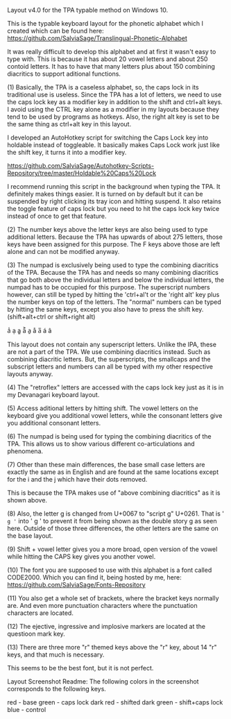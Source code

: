 Layout v4.0 for the TPA typable method on Windows 10.

This is the typable keyboard layout for the phonetic alphabet which I created which can be found here:
https://github.com/SalviaSage/Translingual-Phonetic-Alphabet

It was really difficult to develop this alphabet and at first it wasn't easy to type with.
This is because it has about 20 vowel letters and about 250 contoid letters.
It has to have that many letters plus about 150 combining diacritics to support aditional functions.

(1) Basically, the TPA is a caseless alphabet, so, the caps lock in its traditional use is useless. 
Since the TPA has a lot of letters, we need to use the caps lock key as a modifier key in addition to the shift and ctrl+alt keys.
I avoid using the CTRL key alone as a modifier in my layouts because they tend to be used by programs as hotkeys.
Also, the right alt key is set to be the same thing as ctrl+alt key in this layout.

I developed an AutoHotkey script for switching the Caps Lock key into holdable instead of toggleable.
It basically makes Caps Lock work just like the shift key, it turns it into a modifier key.

https://github.com/SalviaSage/Autohotkey-Scripts-Repository/tree/master/Holdable%20Caps%20Lock

I recommend running this script in the background when typing the TPA. It definitely makes things easier.
It is turned on by default but it can be suspended by right clicking its tray icon and hitting suspend.
It also retains the toggle feature of caps lock but you need to hit the caps lock key twice instead of once to get that feature.


(2) The number keys above the letter keys are also being used to type additional letters.
Because the TPA has upwards of about 275 letters, those keys have been assigned for this purpose.
The F keys above those are left alone and can not be modified anyway.

(3) The numpad is exclusively being used to type the combining diacritics of the TPA.
Because the TPA has and needs so many combining diacritics that go both above the individual letters and below the individual letters, the numpad has to be occupied for this purpose. The superscript numbers however, can still be typed by hitting the 'ctrl+al't or the 'right alt' key plus the number keys on top of the letters. The "normal" numbers can be typed by hitting the same keys, except you also have to press the shift key. (shift+alt+ctrl or shift+right alt)

a̾ ạ a͚ a͐ a̱ å a̅ á â

This layout does not contain any superscript letters. Unlike the IPA, these are not a part of the TPA.
We use combining diacritics instead. Such as combining diacritic letters. But, the superscripts, the smallcaps and the subscript letters and numbers can all be typed with my other respective layouts anyway.

(4) The "retroflex" letters are accessed with the caps lock key just as it is in my Devanagari keyboard layout.

(5) Access aditional letters by hitting shift. The vowel letters on the keyboard give you additional vowel letters, while the consonant letters give you additional consonant letters.

(6) The numpad is being used for typing the combining diacritics of the TPA.
This allows us to show various different co-articulations and phenomena.

(7) Other than these main differences, the base small case letters are exactly the same as in English and are found at the same locations except for the i and the j which have their dots removed.

This is because the TPA makes use of "above combining diacritics" as it is shown above.

(8) Also, the letter g is changed from U+0067 to "script g" U+0261. That is '` g '` into ' ɡ ' to prevent it from being shown as the double story g as seen here. Outside of those three differences, the other letters are the same on the base layout.

(9) Shift + vowel letter gives you a more broad, open version of the vowel while hitting the CAPS key gives you another vowel.

(10) The font you are supposed to use with this alphabet is a font called CODE2000.
Which you can find it, being hosted by me, here: https://github.com/SalviaSage/Fonts-Repository

(11) You also get a whole set of brackets, where the bracket keys normally are. And even more punctuation characters where the punctuation characters are located.

(12) The ejective, ingressive and implosive markers are located at the questioon mark key.

(13) There are three more "r" themed keys above the "r" key, about 14 "r" keys, and that much is necessary.

This seems to be the best font, but it is not perfect.

Layout Screenshot Readme:
The following colors in the screenshot corresponds to the following keys.

red - base
green - caps lock
dark red - shifted
dark green - shift+caps lock
blue - control
